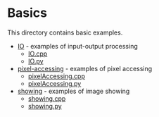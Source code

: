 # Basics

This directory contains basic examples.

- [IO](./IO/) - examples of input-output processing
  - [IO.cpp](./IO/IO.cpp)
  - [IO.py](./IO/IO.py)
- [pixel-accessing](./pixel-accessing/) - examples of pixel accessing
  - [pixelAccessing.cpp](./pixel-accessing/pixelAccessing.cpp)
  - [pixelAccessing.py](./pixel-accessing/pixelAccessing.py)
- [showing](./showing/) - examples of image showing
  - [showing.cpp](./showing/showing.cpp)
  - [showing.py](./showing/showing.py)
